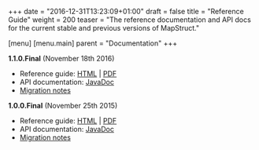 +++
date = "2016-12-31T13:23:09+01:00"
draft = false
title = "Reference Guide"
weight = 200
teaser = "The reference documentation and API docs for the current stable and previous versions of MapStruct."

[menu]
[menu.main]
parent = "Documentation"
+++

**1.1.0.Final** (November 18th 2016)

* Reference guide: [HTML](/documentation/1.1/reference/html/index.html) | [PDF](/documentation/1.1/reference/pdf/mapstruct-reference-guide.pdf)
* API documentation: [JavaDoc](/documentation/1.1/api/index.html)
* [Migration notes](https://github.com/mapstruct/mapstruct/wiki/Migration-notes#110final)

**1.0.0.Final** (November 25th 2015)

* Reference guide: [HTML](/documentation/1.0/reference/html/index.html) | [PDF](/documentation/1.0/reference/pdf/mapstruct-reference-guide.pdf)
* API documentation: [JavaDoc](/documentation/1.0/api/index.html)
* [Migration notes](https://github.com/mapstruct/mapstruct/wiki/Migration-notes#100final)
